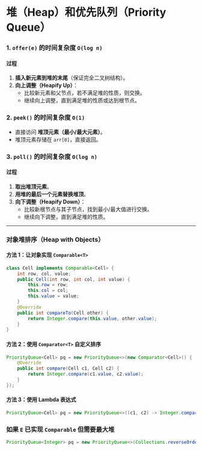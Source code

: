 # 堆（Heap）和优先队列（Priority Queue）

### **1. `offer(e)` 的时间复杂度** `O(log n)`

#### **过程**
1. **插入新元素到堆的末尾**（保证完全二叉树结构）。
2. **向上调整（Heapify Up）**：
    - 比较新元素和父节点，若不满足堆的性质，则交换。
    - 继续向上调整，直到满足堆的性质或达到根节点。

### **2. `peek()` 的时间复杂度** `O(1)`

- 直接访问 **堆顶元素（最小/最大元素）**。
- 堆顶元素存储在 `arr[0]`，直接返回。

### **3. `poll()` 的时间复杂度** `O(log n)`

#### **过程**
1. **取出堆顶元素**。
2. **用堆的最后一个元素替换堆顶**。
3. **向下调整（Heapify Down）**：
    - 比较新根节点与其子节点，找到最小/最大值进行交换。
    - 继续向下调整，直到满足堆的性质。

---

### **对象堆排序（Heap with Objects）**

#### **方法 1：让对象实现 `Comparable<T>`**
```java
class Cell implements Comparable<Cell> {
    int row, col, value;
    public Cell(int row, int col, int value) {
        this.row = row;
        this.col = col;
        this.value = value;
    }
    @Override
    public int compareTo(Cell other) {
        return Integer.compare(this.value, other.value);
    }
}
```

#### **方法 2：使用 `Comparator<T>` 自定义排序**
```java
PriorityQueue<Cell> pq = new PriorityQueue<>(new Comparator<Cell>() {
    @Override
    public int compare(Cell c1, Cell c2) {
        return Integer.compare(c1.value, c2.value);
    }
});
```

#### **方法 3：使用 Lambda 表达式**
```java
PriorityQueue<Cell> pq = new PriorityQueue<>((c1, c2) -> Integer.compare(c1.value, c2.value));
```

### **如果 `E` 已实现 `Comparable` 但需要最大堆**
```java
PriorityQueue<Integer> pq = new PriorityQueue<>(Collections.reverseOrder());
```

